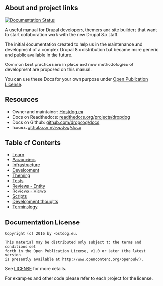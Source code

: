## About and project links

[![Documentation Status](https://readthedocs.org/projects/dropdog/badge/?version=master)](http://dropdog.readthedocs.io)

A useful manual for Drupal developers, themers and site builders that want to start collaboration work with the new Drupal 8.x staff.

The initial documentation created to help us in the maintenance and development of a complex
Drupal 8.x distribution but became more generic and public available in the future.

Common best practices are in place and new methodologies of development are proposed on this manual.

You can use these Docs for your own purpose under [Open Publication License](https://github.com/dropdog/docs/blob/master/LICENSE).


## Resources

- Owner and maintainer: [Hostdog.eu](https://www.hostdog.eu "Web hosting company")
- Docs on Readthedocs: [readthedocs.org/projects/dropdog](https://readthedocs.org/projects/dropdog/)
- Docs on Github: [github.com/dropdog/docs](https://github.com/dropdog/docs)
- Issues: [github.com/dropdog/docs](https://github.com/dropdog/docs/issues)

## Table of Contents

- [Learn](learn)
- [Parameters](parameters)
- [Infrastructure](infrastructure)
- [Development](development)
- [Theming](theming)
- [Tests](tests)
- [Reviews - Entity](review/entity)
- [Reviews - Views](review/views)
- [Scripts](scripts)
- [Development thoughts](thoughts)
- [Terminology](terminology)

## Documentation License

```
Copyright (c) 2016 by Hostdog.eu.

This material may be distributed only subject to the terms and conditions set
forth in the Open Publication License, v1.0 or later (the latest version
is presently available at http://www.opencontent.org/openpub/).
```

See [LICENSE](https://github.com/dropdog/docs/blob/master/LICENSE) for more details.

For examples and other code please refer to each project for the license.
